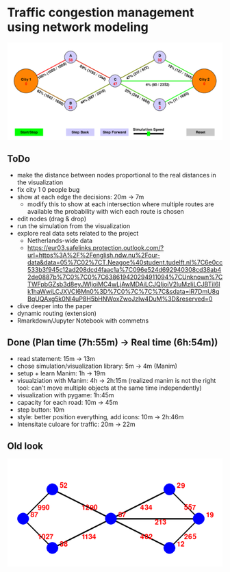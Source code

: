 # Traffic congestion management using network modeling

![Visualization For Traffic Flow](./ss/Visualization%201.png)

## ToDo

- make the distance between nodes proportional to the real distances in the visualization
- fix city 1 0 people bug
- show at each edge the decisions: 20m -> 7m
  - modify this to show at each intersection where multiple routes are available the probability with wich each route is chosen
- edit nodes (drag & drop)
- run the simulation from the visualization
- explore real data sets related to the project
  - Netherlands-wide data
  - https://eur03.safelinks.protection.outlook.com/?url=https%3A%2F%2Fenglish.ndw.nu%2Four-data&data=05%7C02%7CT.Neagoe%40student.tudelft.nl%7C6e0cc533b3f945c12ad208dcd4faac1a%7C096e524d692940308cd38ab42de0887b%7C0%7C0%7C638619420294911094%7CUnknown%7CTWFpbGZsb3d8eyJWIjoiMC4wLjAwMDAiLCJQIjoiV2luMzIiLCJBTiI6Ik1haWwiLCJXVCI6Mn0%3D%7C0%7C%7C%7C&sdata=iR7DmU8qBqUQAxg5k0Nl4uP8H5bHNWoxZwoJzIw4DuM%3D&reserved=0
- dive deeper into the paper
- dynamic routing (extension)
- Rmarkdown/Jupyter Notebook with commetns

## Done (Plan time (7h:55m) -> Real time (6h:54m))

- read statement: 15m -> 13m
- chose simulation/visualization library: 5m -> 4m (Manim)
- setup + learn Manim: 1h -> 19m
- visualziation with Manim: 4h -> 2h:15m (realized manim is not the right tool: can't move multiple objects at the same time independently)
- visualization with pygame: 1h:45m
- capacity for each road: 10m -> 45m
- step button: 10m
- style: better position everything, add icons: 10m -> 2h:46m
- Intensitate culoare for traffic: 20m -> 22m

## Old look

![Old Visualization For Traffic Flow](./ss/Visualization%200.png)
